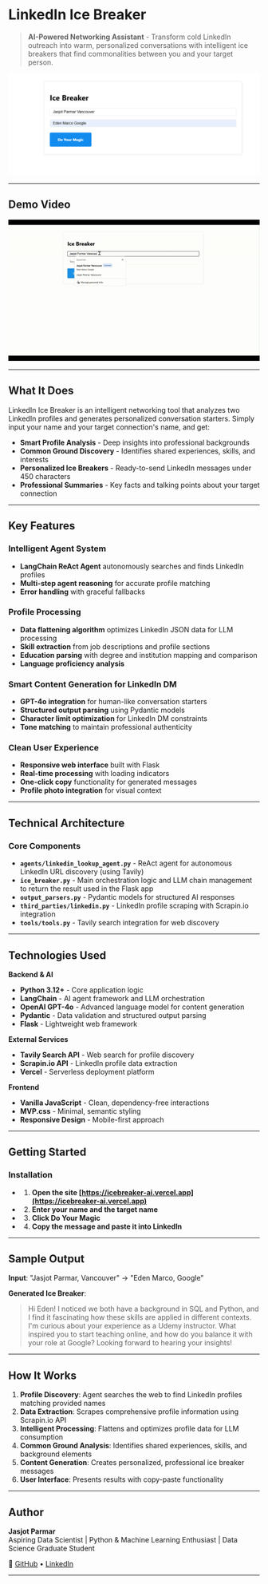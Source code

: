 # LinkedIn Ice Breaker

> **AI-Powered Networking Assistant** - Transform cold LinkedIn outreach into warm, personalized conversations with intelligent ice breakers that find commonalities between you and your target person.

[![Ice Breaker screenshot](site_screenshot.png)](https://icebreaker-ai.vercel.app)

---

## Demo Video

![Ice Breaker demo](icebreaker_demo.gif)

---

## What It Does

LinkedIn Ice Breaker is an intelligent networking tool that analyzes two LinkedIn profiles and generates personalized conversation starters. Simply input your name and your target connection's name, and get:

- **Smart Profile Analysis** - Deep insights into professional backgrounds
- **Common Ground Discovery** - Identifies shared experiences, skills, and interests  
- **Personalized Ice Breakers** - Ready-to-send LinkedIn messages under 450 characters
- **Professional Summaries** - Key facts and talking points about your target connection

---

## Key Features

### **Intelligent Agent System**
- **LangChain ReAct Agent** autonomously searches and finds LinkedIn profiles
- **Multi-step agent reasoning** for accurate profile matching
- **Error handling** with graceful fallbacks

### **Profile Processing**
- **Data flattening algorithm** optimizes LinkedIn JSON data for LLM processing
- **Skill extraction** from job descriptions and profile sections
- **Education parsing** with degree and institution mapping and comparison
- **Language proficiency analysis** 

### **Smart Content Generation for LinkedIn DM**
- **GPT-4o integration** for human-like conversation starters
- **Structured output parsing** using Pydantic models
- **Character limit optimization** for LinkedIn DM constraints
- **Tone matching** to maintain professional authenticity

### **Clean User Experience**
- **Responsive web interface** built with Flask
- **Real-time processing** with loading indicators
- **One-click copy** functionality for generated messages
- **Profile photo integration** for visual context

---

## Technical Architecture

### Core Components

- **`agents/linkedin_lookup_agent.py`** - ReAct agent for autonomous LinkedIn URL discovery (using Tavily)
- **`ice_breaker.py`** - Main orchestration logic and LLM chain management to return the result used in the Flask app
- **`output_parsers.py`** - Pydantic models for structured AI responses  
- **`third_parties/linkedin.py`** - LinkedIn profile scraping with Scrapin.io integration
- **`tools/tools.py`** - Tavily search integration for web discovery

---

## Technologies Used

**Backend & AI**
- **Python 3.12+** - Core application logic
- **LangChain** - AI agent framework and LLM orchestration
- **OpenAI GPT-4o** - Advanced language model for content generation
- **Pydantic** - Data validation and structured output parsing
- **Flask** - Lightweight web framework

**External Services**
- **Tavily Search API** - Web search for profile discovery
- **Scrapin.io API** - LinkedIn profile data extraction
- **Vercel** - Serverless deployment platform

**Frontend**
- **Vanilla JavaScript** - Clean, dependency-free interactions
- **MVP.css** - Minimal, semantic styling
- **Responsive Design** - Mobile-first approach

---

## Getting Started

### Installation 

- 1. **Open the site [https://icebreaker-ai.vercel.app](https://icebreaker-ai.vercel.app)**

- 2. **Enter your name and the target name**

- 3. **Click Do Your Magic**

- 4. **Copy the message and paste it into LinkedIn**

---

## Sample Output

**Input**: "Jasjot Parmar, Vancouver" → "Eden Marco, Google"

**Generated Ice Breaker**:
> Hi Eden! I noticed we both have a background in SQL and Python, and I find it fascinating how these skills are applied in different contexts. I'm curious about your experience as a Udemy instructor. What inspired you to start teaching online, and how do you balance it with your role at Google? Looking forward to hearing your insights!

---

## How It Works

1. **Profile Discovery**: Agent searches the web to find LinkedIn profiles matching provided names
2. **Data Extraction**: Scrapes comprehensive profile information using Scrapin.io API
3. **Intelligent Processing**: Flattens and optimizes profile data for LLM consumption
4. **Common Ground Analysis**: Identifies shared experiences, skills, and background elements
5. **Content Generation**: Creates personalized, professional ice breaker messages
6. **User Interface**: Presents results with copy-paste functionality

---

## Author

**Jasjot Parmar**  
Aspiring Data Scientist | Python & Machine Learning Enthusiast | Data Science Graduate Student

🔗 [GitHub](https://github.com/jasjotp) • [LinkedIn](https://www.linkedin.com/in/jasjotparmar)

---

